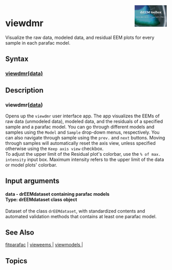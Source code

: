 <img src="top right corner logo.png" width="100" height="auto" align="right"/>

# viewdmr #
Visualize the raw data, modeled data, and residual EEM plots for every sample in each parafac model.



## Syntax
### [viewdmr(data)](#syntax1) ###




## Description ##
### viewdmr([data](#varargin)) <a name="syntax1"></a>
Opens up the `viewdmr` user interface app. The app visualizes the EEMs of raw data (unmodeled data), modeled data, and the residuals of a specified sample and a parafac model. You can go through different models and samples using the `Model` and `Sample` drop-down menus, respectively. You can also navigate through sample using the `prev.` and `next` buttons. Moving through samples will automatically reset the axis view, unless specified otherwise using the `Keep axis view` checkbox.
<br>
To adjust the upper limit of the Residual plot's colorbar, use the `% of max. intensity` input box. Maximum intensity refers to the upper limit of the data or model plots' colorbar.

## Input arguments ##
#### data - drEEMdataset containing parafac models  <a name="varargin"></a> <br> Type: drEEMdataset class object
Dataset of the class `drEEMdataset`, with standardized contents and automated validation methods that contains at least one parafac model.







## See Also ##

<a href="link.com">fitparafac</a> | 
<a href="link.com"> vieweems </a> |
<a href="link.com"> viewmodels </a> |


## Topics ##

